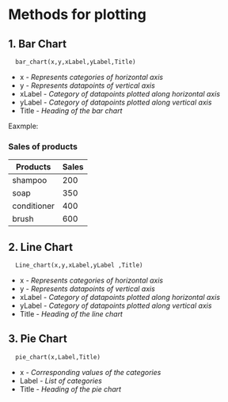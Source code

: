 # Methods for plotting

## 1. Bar Chart

```python
  bar_chart(x,y,xLabel,yLabel,Title)
```

* x - *Represents categories of horizontal axis*
* y - *Represents datapoints of vertical axis*
* xLabel - *Category of datapoints plotted along horizontal axis*
* yLabel - *Category of datapoints plotted along vertical axis*
* Title - *Heading of the bar chart*

Eaxmple:
### Sales of products
|Products|Sales|
|---|---|
|shampoo|200|
|soap|350|
|conditioner|400|
|brush|600|







## 2. Line Chart
```python
  Line_chart(x,y,xLabel,yLabel ,Title)
```
* x - *Represents categories of horizontal axis*
* y - *Represents datapoints of vertical axis*
* xLabel - *Category of datapoints plotted along horizontal axis*
* yLabel - *Category of datapoints plotted along vertical axis*
* Title - *Heading of the line chart*





## 3. Pie Chart
```python
  pie_chart(x,Label,Title)
```

* x - *Corresponding values of the categories*
* Label - *List of categories*
* Title - *Heading of the pie chart*






